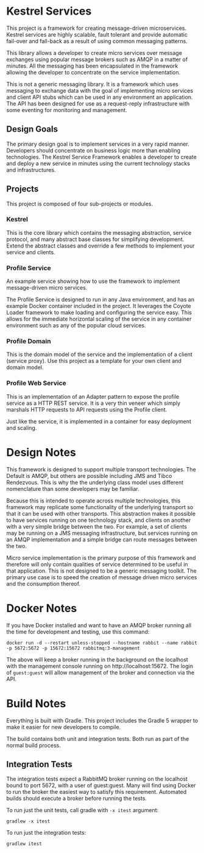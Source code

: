 # Kestrel Services
This project is a framework for creating message-driven microservices. Kestrel services are highly scalable, fault tolerant and provide automatic fail-over and fall-back as a result of using common messaging patterns.

This library allows a developer to create micro services over message exchanges using popular message brokers such as AMQP in a matter of minutes. All the messaging has been encapsulated in the framework allowing the developer to concentrate on the service implementation.

This is not a generic messaging library. It is a framework which uses messaging to exchange data with the goal of implementing micro services and client API stubs which can be used in any environment an application. The API has been designed for use as a request-reply infrastructure with some eventing for monitoring and management.

## Design Goals
The primary design goal is to implement services in a very rapid manner. Developers should concentrate on business logic more than enabling technologies. The Kestrel Service Framework enables a developer to create and deploy a new service in minutes using the current technology stacks and infrastructures.

## Projects
This project is composed of four sub-projects or modules.

### Kestrel
This is the core library which contains the messaging abstraction, service protocol, and many abstract base classes for simplifying development. Extend the abstract classes and override a few methods to implement your service and clients.

### Profile Service
An example service showing how to use the framework to implement message-driven micro services.

The Profile Service is designed to run in any Java environment, and has an example Docker container included in the project. It leverages the Coyote Loader framework to make loading and configuring the service easy. This allows for the immediate horizontal scaling of the service in any container environment such as any of the popular cloud services.

### Profile Domain
This is the domain model of the service and the implementation of a client (service proxy). Use this project as a template for your own client and domain model.

### Profile Web Service
This is an implementation of an Adapter pattern to expose the profile service as a HTTP REST service. It is a very thin veneer which simply marshals HTTP requests to API requests using the Profile client. 

Just like the service, it is implemented in a container for easy deployment and scaling. 

# Design Notes
This framework is designed to support multiple transport technologies. The Default is AMQP, but others are possible including JMS and Tibco Rendezvous. This is why the the underlying class model uses different nomenclature than some developers may be familiar.

Because this is intended to operate across multiple technologies, this framework may replicate some functionality of the underlying transport so that it can be used with other transports. This abstraction makes it possible to have services running on one technology stack, and clients on another with a very simple bridge between the two. For example, a set of clients may be running on a JMS messaging infrastructure, but services running on an AMQP implementation and a simple bridge can route messages between the two.

Micro service implementation is the primary purpose of this framework and therefore will only contain qualities of service determined to be useful in that application. This is not designed to be a generic messaging toolkit. The primary use case is to speed the creation of message driven micro services and the consumption thereof.
# Docker Notes

If you have Docker installed and want to have an AMQP broker running all the time for development and testing, use this command:
```
docker run -d --restart unless-stopped --hostname rabbit --name rabbit -p 5672:5672 -p 15672:15672 rabbitmq:3-management
```
The above will keep a broker running in the background on the localhost with the management console running on http://localhost:15672. The login of `guest:guest` will allow management of the broker and connection via the API.

# Build Notes
Everything is built with Gradle. This project includes the Gradle 5 wrapper to make it easier for new developers to compile.

The build contains both unit and integration tests. Both run as part of the normal build process.

## Integration Tests
The integration tests expect a RabbitMQ broker running on the localhost bound to port 5672, with a user of guest:guest. Many will find using Docker to run the broker the easiest way to satisfy this requirement. Automated builds should execute a broker before running the tests.

To run just the unit tests, call gradle with `-x itest` argument:
```
gradlew -x itest
```

To run just the integration tests:
```
gradlew itest
```
